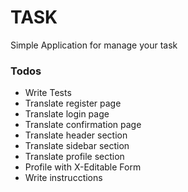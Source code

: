 TASK
====

Simple Application for manage your task

### Todos

 - Write Tests
 - Translate register page
 - Translate login page
 - Translate confirmation page
 - Translate header section
 - Translate sidebar section
 - Translate profile section
 - Profile with X-Editable Form
 - Write instrucctions